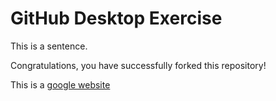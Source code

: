 # GitHub Desktop Exercise

This is a sentence.

Congratulations, you have successfully forked this repository!

This is a [google website](https://www.google.com)
